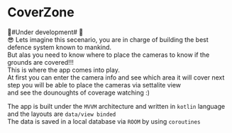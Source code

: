 # CoverZone
:construction_worker:#Under development# :construction_worker:</br>
:sunglasses:
Lets imagine this secenario, you are in charge of building the best  defence system known to mankind.</br>
But alas you need to know where to place the cameras to know if the grounds are covered!!!</br>
This is where the app comes into play.</br>
At first you can enter the camera info and see which area it will cover next step you will be able to place the cameras via settalite view </br>
and see the dounoughts of coverage watching :)</br>

The app is built under the `MVVM` architecture and written in `kotlin` language  and the layouts are `data/view binded`</br>
The data is saved in a local database via `ROOM` by using `coroutines` </br>
